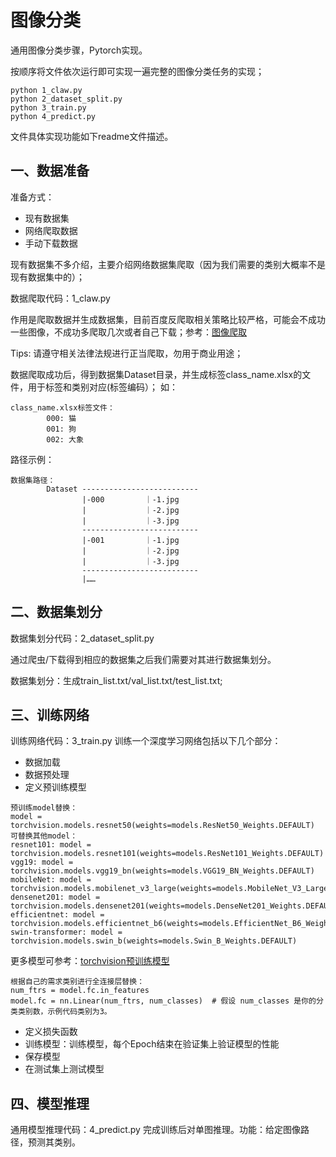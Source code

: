 # 图像分类
通用图像分类步骤，Pytorch实现。

按顺序将文件依次运行即可实现一遍完整的图像分类任务的实现；
```
python 1_claw.py
python 2_dataset_split.py
python 3_train.py
python 4_predict.py
```
文件具体实现功能如下readme文件描述。

## 一、数据准备
准备方式：
* 现有数据集
* 网络爬取数据
* 手动下载数据

现有数据集不多介绍，主要介绍网络数据集爬取（因为我们需要的类别大概率不是现有数据集中的）；

数据爬取代码：1_claw.py

作用是爬取数据并生成数据集，目前百度反爬取相关策略比较严格，可能会不成功一些图像，不成功多爬取几次或者自己下载；参考：[图像爬取](https://github.com/QianyanTech/Image-Downloader) 

Tips: 请遵守相关法律法规进行正当爬取，勿用于商业用途；

数据爬取成功后，得到数据集Dataset目录，并生成标签class_name.xlsx的文件，用于标签和类别对应(标签编码）；
如：
```
class_name.xlsx标签文件：
        000: 猫
        001: 狗
        002: 大象
```
路径示例：

```
数据集路径：
        Dataset --------------------------
                |-000         ｜-1.jpg
                |             ｜-2.jpg
                |             ｜-3.jpg
                --------------------------
                |-001         ｜-1.jpg
                |             ｜-2.jpg
                |             ｜-3.jpg
                --------------------------
                |……
```
## 二、数据集划分
数据集划分代码：2_dataset_split.py

通过爬虫/下载得到相应的数据集之后我们需要对其进行数据集划分。

数据集划分：生成train_list.txt/val_list.txt/test_list.txt;

## 三、训练网络
训练网络代码：3_train.py
训练一个深度学习网络包括以下几个部分：
* 数据加载
* 数据预处理
* 定义预训练模型
```
预训练model替换：
model = torchvision.models.resnet50(weights=models.ResNet50_Weights.DEFAULT)
可替换其他model：
resnet101: model = torchvision.models.resnet101(weights=models.ResNet101_Weights.DEFAULT)
vgg19: model = torchvision.models.vgg19_bn(weights=models.VGG19_BN_Weights.DEFAULT)
mobileNet: model = torchvision.models.mobilenet_v3_large(weights=models.MobileNet_V3_Large_Weights.DEFAULT)
densenet201: model = torchvision.models.densenet201(weights=models.DenseNet201_Weights.DEFAULT)
efficientnet: model = torchvision.models.efficientnet_b6(weights=models.EfficientNet_B6_Weights.DEFAULT)
swin-transformer: model = torchvision.models.swin_b(weights=models.Swin_B_Weights.DEFAULT)
```
更多模型可参考：[torchvision预训练模型](https://pytorch.org/vision/stable/models.html)

```
根据自己的需求类别进行全连接层替换：
num_ftrs = model.fc.in_features
model.fc = nn.Linear(num_ftrs, num_classes)  # 假设 num_classes 是你的分类类别数，示例代码类别为3。
```
* 定义损失函数
* 训练模型：训练模型，每个Epoch结束在验证集上验证模型的性能
* 保存模型
* 在测试集上测试模型
  
## 四、模型推理
通用模型推理代码：4_predict.py
完成训练后对单图推理。功能：给定图像路径，预测其类别。
